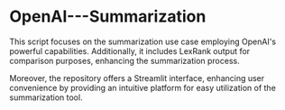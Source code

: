 # OpenAI---Summarization

This script focuses on the summarization use case employing OpenAI's powerful capabilities. Additionally, it includes LexRank output for comparison purposes, enhancing the summarization process.

Moreover, the repository offers a Streamlit interface, enhancing user convenience by providing an intuitive platform for easy utilization of the summarization tool.
